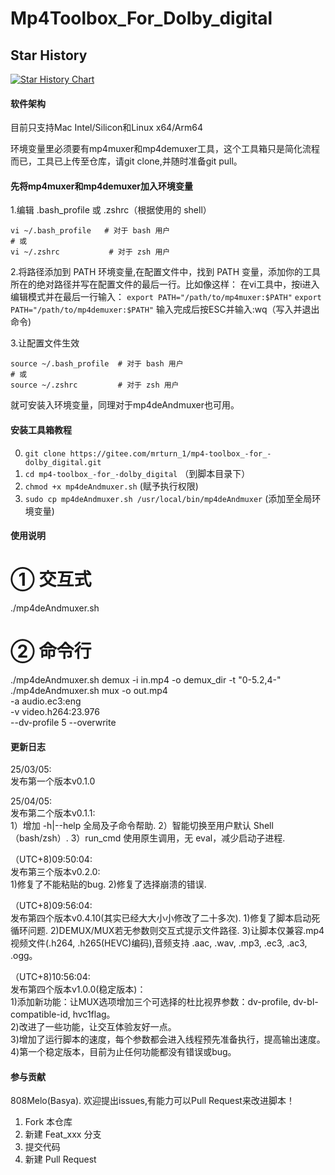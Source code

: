 # Mp4Toolbox_For_Dolby_digital
## Star History

<a href="https://www.star-history.com/#Basyaact/mp4toolbox&Date">
 <picture>
   <source media="(prefers-color-scheme: dark)" srcset="https://api.star-history.com/svg?repos=Basyaact/mp4toolbox&type=Date&theme=dark" />
   <source media="(prefers-color-scheme: light)" srcset="https://api.star-history.com/svg?repos=Basyaact/mp4toolbox&type=Date" />
   <img alt="Star History Chart" src="https://api.star-history.com/svg?repos=Basyaact/mp4toolbox&type=Date" />
 </picture>
</a>

#### 软件架构
目前只支持Mac Intel/Silicon和Linux x64/Arm64

环境变量里必须要有mp4muxer和mp4demuxer工具，这个工具箱只是简化流程而已，工具已上传至仓库，请git clone,并随时准备git pull。

#### 先将mp4muxer和mp4demuxer加入环境变量

1.编辑 .bash_profile 或 .zshrc（根据使用的 shell）
```
vi ~/.bash_profile   # 对于 bash 用户
# 或
vi ~/.zshrc           # 对于 zsh 用户
```

2.将路径添加到 PATH 环境变量,在配置文件中，找到 PATH 变量，添加你的工具所在的绝对路径并写在配置文件的最后一行。比如像这样：
在vi工具中，按i进入编辑模式并在最后一行输入：
`export PATH="/path/to/mp4muxer:$PATH"`
`export PATH="/path/to/mp4demuxer:$PATH"`
输入完成后按ESC并输入:wq（写入并退出命令)

3.让配置文件生效

```
source ~/.bash_profile  # 对于 bash 用户
# 或
source ~/.zshrc         # 对于 zsh 用户
```
就可安装入环境变量，同理对于mp4deAndmuxer也可用。

#### 安装工具箱教程

0.  `git clone https://gitee.com/mrturn_1/mp4-toolbox_-for_-dolby_digital.git`
1.  `cd mp4-toolbox_-for_-dolby_digital` （到脚本目录下）
2.  `chmod +x mp4deAndmuxer.sh` (赋予执行权限)
3.  `sudo cp mp4deAndmuxer.sh /usr/local/bin/mp4deAndmuxer` (添加至全局环境变量)

#### 使用说明

# ① 交互式
./mp4deAndmuxer.sh

# ② 命令行
./mp4deAndmuxer.sh demux -i in.mp4 -o demux_dir -t "0-5.2,4-"
./mp4deAndmuxer.sh mux   -o out.mp4 \
                       -a audio.ec3:eng \
                       -v video.h264:23.976 \
                       --dv-profile 5 --overwrite

#### 更新日志
25/03/05:  
发布第一个版本v0.1.0  
  
25/04/05:  
发布第二个版本v0.1.1:  
   1）增加 -h|--help 全局及子命令帮助. 
   2）智能切换至用户默认 Shell（bash/zsh）. 
   3）run_cmd 使用原生调用，无 eval，减少启动子进程. 

（UTC+8)09:50:04:  
 发布第三个版本v0.2.0:  
    1)修复了不能粘贴的bug. 
    2)修复了选择崩溃的错误. 
  
（UTC+8)09:56:04:  
 发布第四个版本v0.4.10(其实已经大大小小修改了二十多次). 
    1)修复了脚本启动死循环问题. 
    2)DEMUX/MUX若无参数则交互式提示文件路径. 
    3)让脚本仅兼容.mp4视频文件(.h264, .h265(HEVC)编码),音频支持 .aac, .wav, .mp3, .ec3, .ac3, .ogg。  

（UTC+8)10:56:04:  
    发布第四个版本v1.0.0(稳定版本)：  
    1)添加新功能：让MUX选项增加三个可选择的杜比视界参数：dv-profile, dv-bl-compatible-id, hvc1flag。  
    2)改进了一些功能，让交互体验友好一点。  
    3)增加了运行脚本的速度，每个参数都会进入线程预先准备执行，提高输出速度。  
    4)第一个稳定版本，目前为止任何功能都没有错误或bug。  

#### 参与贡献
808Melo(Basya). 
欢迎提出issues,有能力可以Pull Request来改进脚本！  
1.  Fork 本仓库
2.  新建 Feat_xxx 分支
3.  提交代码
4.  新建 Pull Request
